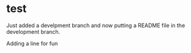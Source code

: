# test

Just added a develpment branch and now putting a README file in the development branch.

Adding a line for fun
